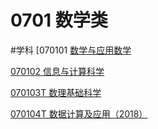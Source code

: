 # 0701 数学类
#学科 
[070101 [数学与应用数学](笔记本/已归档/学科/070101%20数学与%203295f.md)

[070102 信息与计算科学](笔记本/已归档/学科/070102%20信息与%2057b99.md)

[070103T 数理基础科学](笔记本/已归档/学科/070103T%20数理%2047204.md)

[070104T 数据计算及应用（2018）](笔记本/已归档/学科/070104T%20数据%20ccd0c.md)